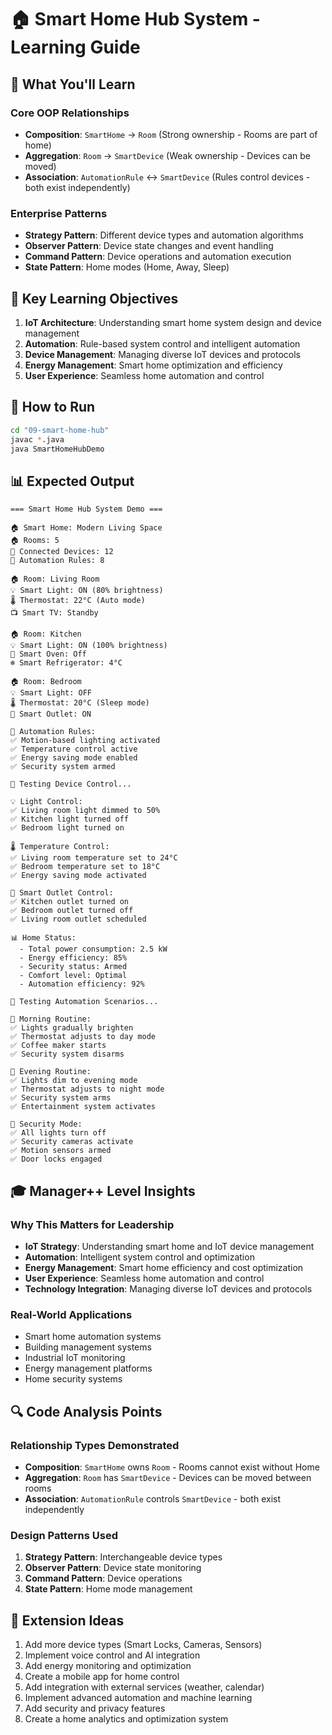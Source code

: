 # 🏠 Smart Home Hub System - Learning Guide

## 🎯 What You'll Learn

### Core OOP Relationships
- **Composition**: `SmartHome` → `Room` (Strong ownership - Rooms are part of home)
- **Aggregation**: `Room` → `SmartDevice` (Weak ownership - Devices can be moved)
- **Association**: `AutomationRule` ↔ `SmartDevice` (Rules control devices - both exist independently)

### Enterprise Patterns
- **Strategy Pattern**: Different device types and automation algorithms
- **Observer Pattern**: Device state changes and event handling
- **Command Pattern**: Device operations and automation execution
- **State Pattern**: Home modes (Home, Away, Sleep)

## 🚀 Key Learning Objectives

1. **IoT Architecture**: Understanding smart home system design and device management
2. **Automation**: Rule-based system control and intelligent automation
3. **Device Management**: Managing diverse IoT devices and protocols
4. **Energy Management**: Smart home optimization and efficiency
5. **User Experience**: Seamless home automation and control

## 🔧 How to Run

```bash
cd "09-smart-home-hub"
javac *.java
java SmartHomeHubDemo
```

## 📊 Expected Output

```
=== Smart Home Hub System Demo ===

🏠 Smart Home: Modern Living Space
🏠 Rooms: 5
🔌 Connected Devices: 12
🤖 Automation Rules: 8

🏠 Room: Living Room
💡 Smart Light: ON (80% brightness)
🌡️ Thermostat: 22°C (Auto mode)
📺 Smart TV: Standby

🏠 Room: Kitchen
💡 Smart Light: ON (100% brightness)
🍳 Smart Oven: Off
❄️ Smart Refrigerator: 4°C

🏠 Room: Bedroom
💡 Smart Light: OFF
🌡️ Thermostat: 20°C (Sleep mode)
🔌 Smart Outlet: ON

🤖 Automation Rules:
✅ Motion-based lighting activated
✅ Temperature control active
✅ Energy saving mode enabled
✅ Security system armed

🔄 Testing Device Control...

💡 Light Control:
✅ Living room light dimmed to 50%
✅ Kitchen light turned off
✅ Bedroom light turned on

🌡️ Temperature Control:
✅ Living room temperature set to 24°C
✅ Bedroom temperature set to 18°C
✅ Energy saving mode activated

🔌 Smart Outlet Control:
✅ Kitchen outlet turned on
✅ Bedroom outlet turned off
✅ Living room outlet scheduled

📊 Home Status:
  - Total power consumption: 2.5 kW
  - Energy efficiency: 85%
  - Security status: Armed
  - Comfort level: Optimal
  - Automation efficiency: 92%

🔄 Testing Automation Scenarios...

🌅 Morning Routine:
✅ Lights gradually brighten
✅ Thermostat adjusts to day mode
✅ Coffee maker starts
✅ Security system disarms

🌙 Evening Routine:
✅ Lights dim to evening mode
✅ Thermostat adjusts to night mode
✅ Security system arms
✅ Entertainment system activates

🚨 Security Mode:
✅ All lights turn off
✅ Security cameras activate
✅ Motion sensors armed
✅ Door locks engaged
```

## 🎓 Manager++ Level Insights

### Why This Matters for Leadership
- **IoT Strategy**: Understanding smart home and IoT device management
- **Automation**: Intelligent system control and optimization
- **Energy Management**: Smart home efficiency and cost optimization
- **User Experience**: Seamless home automation and control
- **Technology Integration**: Managing diverse IoT devices and protocols

### Real-World Applications
- Smart home automation systems
- Building management systems
- Industrial IoT monitoring
- Energy management platforms
- Home security systems

## 🔍 Code Analysis Points

### Relationship Types Demonstrated
- **Composition**: `SmartHome` owns `Room` - Rooms cannot exist without Home
- **Aggregation**: `Room` has `SmartDevice` - Devices can be moved between rooms
- **Association**: `AutomationRule` controls `SmartDevice` - both exist independently

### Design Patterns Used
1. **Strategy Pattern**: Interchangeable device types
2. **Observer Pattern**: Device state monitoring
3. **Command Pattern**: Device operations
4. **State Pattern**: Home mode management

## 🚀 Extension Ideas

1. Add more device types (Smart Locks, Cameras, Sensors)
2. Implement voice control and AI integration
3. Add energy monitoring and optimization
4. Create a mobile app for home control
5. Add integration with external services (weather, calendar)
6. Implement advanced automation and machine learning
7. Add security and privacy features
8. Create a home analytics and optimization system
